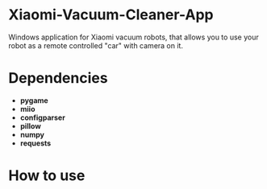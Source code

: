 # Xiaomi-Vacuum-Cleaner-App
Windows application for Xiaomi vacuum robots, that allows you to use your robot as a remote controlled "car" with camera on it.
# Dependencies
 - **pygame**
 - **miio**
 - **configparser**
 - **pillow**
 - **numpy**
 - **requests**
# How to use
